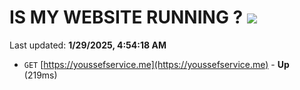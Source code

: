 # IS MY WEBSITE RUNNING ? [![](https://img.shields.io/static/v1?label=Sponsor&message=%E2%9D%A4&logo=GitHub&color=%23fe8e86)](https://github.com/sponsors/Youssef-Lehmam)

Last updated: **1/29/2025, 4:54:18 AM**

- `GET` [https://youssefservice.me](https://youssefservice.me) - **Up** (219ms)
